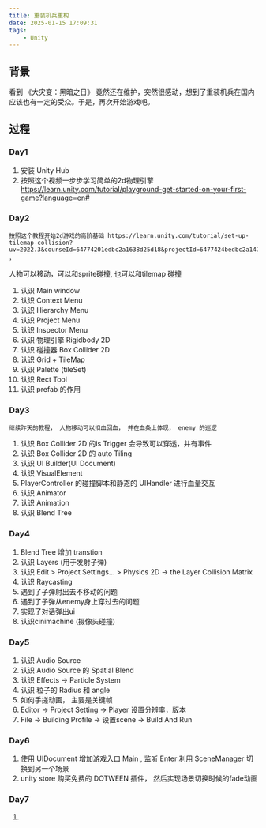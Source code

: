 ```yaml
---
title: 重装机兵重构
date: 2025-01-15 17:09:31
tags:
    - Unity
---
```



## 背景

看到 《大灾变：黑暗之日》 竟然还在维护，突然很感动，想到了重装机兵在国内应该也有一定的受众。于是，再次开始游戏吧。


## 过程

### Day1 

1. 安装 Unity Hub
2. 按照这个视频一步步学习简单的2d物理引擎 https://learn.unity.com/tutorial/playground-get-started-on-your-first-game?language=en#


### Day2

    按照这个教程开始2d游戏的高阶基础 https://learn.unity.com/tutorial/set-up-tilemap-collision?uv=2022.3&courseId=64774201edbc2a1638d25d18&projectId=6477424bedbc2a1473e5fce4# ，
人物可以移动，可以和sprite碰撞, 也可以和tilemap 碰撞


1. 认识 Main window
1. 认识 Context Menu
1. 认识 Hierarchy Menu
2. 认识 Project Menu
2. 认识 Inspector Menu
3. 认识 物理引擎 Rigidbody 2D
4. 认识 碰撞器 Box Collider 2D
5. 认识 Grid + TileMap
7. 认识 Palette (tileSet)
8. 认识 Rect Tool
9. 认识 prefab 的作用

### Day3

    继续昨天的教程， 人物移动可以扣血回血， 并在血条上体现， enemy 的巡逻

    
1. 认识 Box Collider 2D 的is Trigger 会导致可以穿透，并有事件
2. 认识 Box Collider 2D 的 auto Tiling
3. 认识 UI Builder(UI Document)
4. 认识 VisualElement
5. PlayerController 的碰撞脚本和静态的 UIHandler 进行血量交互
6. 认识 Animator
7. 认识 Animation 
8. 认识 Blend Tree


### Day4

1. Blend Tree 增加 transtion
2. 认识 Layers (用于发射子弹)
3. 认识 Edit > Project Settings… > Physics 2D -> the Layer Collision Matrix
4. 认识 Raycasting 
5. 遇到了子弹射出去不移动的问题
6. 遇到了子弹从enemy身上穿过去的问题
7. 实现了对话弹出ui
8. 认识cinimachine (摄像头碰撞)


### Day5

1. 认识 Audio Source
2. 认识 Audio Source 的 Spatial Blend
3. 认识 Effects -> Particle System
4. 认识 粒子的 Radius 和 angle
5. 如何手搓动画， 主要是关键帧
6. Editor -> Project Setting -> Player 设置分辨率，版本
7. File -> Building Profile -> 设置scene -> Build And Run



### Day6

1. 使用 UIDocument 增加游戏入口 Main , 监听 Enter 利用 SceneManager 切换到另一个场景
2. unity store 购买免费的 DOTWEEN 插件， 然后实现场景切换时候的fade动画 


### Day7

1. 